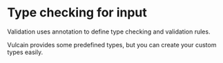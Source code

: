# Type checking for input

Validation uses annotation to define type checking and validation rules.

Vulcain provides some predefined types, but you can create your custom types easily.


